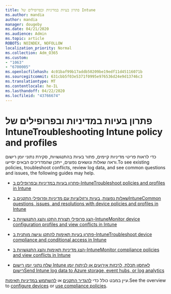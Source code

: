 ```yaml
---
title: פתרון בעיות במדיניות ובפרופילים של Intune
ms.author: mandia
author: mandia
manager: dougeby
ms.date: 04/21/2020
ms.audience: Admin
ms.topic: article
ROBOTS: NOINDEX, NOFOLLOW
localization_priority: Normal
ms.collection: Adm_O365
ms.custom:
- "1063"
- "6700005"
ms.openlocfilehash: 4c01baf99b17addb50209be19edf11d45116071b
ms.sourcegitcommit: 631cbb5f03e5371f0995e976536d24e9d13746c3
ms.translationtype: MT
ms.contentlocale: he-IL
ms.lasthandoff: 04/22/2020
ms.locfileid: "43766674"
---
```

# <a name="troubleshooting-intune-policy-and-profiles"></a><span data-ttu-id="fe952-102">פתרון בעיות במדיניות ובפרופילים של Intune</span><span class="sxs-lookup"><span data-stu-id="fe952-102">Troubleshooting Intune policy and profiles</span></span>

<span data-ttu-id="fe952-103">כדי לראות פריטי מדיניות קיימים, פתור בעיות בהתנגשויות, סקירת נתוני יומן רישום וראה שאלות ונושאים נפוצים, ייתכן שהמדריכים הבאים יסייעו.</span><span class="sxs-lookup"><span data-stu-id="fe952-103">To see existing policies, troubleshoot conflicts, review log data, and see common questions and issues, the following guides may help.</span></span>

- [<span data-ttu-id="fe952-104">פתרון בעיות במדיניות ובפרופילים ב-Intune</span><span class="sxs-lookup"><span data-stu-id="fe952-104">Troubleshoot policies and profiles in Intune</span></span>](https://docs.microsoft.com/intune/troubleshoot-policies-in-microsoft-intune)

- [<span data-ttu-id="fe952-105">שאלות נפוצות, בעיות ורזולוציות עם מדיניות ופרופילי התקנים בIntune</span><span class="sxs-lookup"><span data-stu-id="fe952-105">Common questions, issues, and resolutions with device policies and profiles in Intune</span></span>](https://docs.microsoft.com/intune/device-profile-troubleshoot)

- [<span data-ttu-id="fe952-106">הצג פרופילי תצורת התקן והצג התנגשויות ב-Intune</span><span class="sxs-lookup"><span data-stu-id="fe952-106">Monitor device configuration profiles and view conflicts in Intune</span></span>](https://docs.microsoft.com/intune/device-profile-monitor)

- [<span data-ttu-id="fe952-107">פתרון בעיות תאימות להתקן וגישה מותנית ב-Intune</span><span class="sxs-lookup"><span data-stu-id="fe952-107">Troubleshoot device compliance and conditional access in Intune</span></span>](https://docs.microsoft.com/intune/troubleshoot-conditional-access)

- [<span data-ttu-id="fe952-108">הצג מדיניות תאימות והצג התנגשויות ב-Intune</span><span class="sxs-lookup"><span data-stu-id="fe952-108">Monitor compliance policies and view conflicts in Intune</span></span>](https://docs.microsoft.com/intune/compliance-policy-monitor)

- [<span data-ttu-id="fe952-109">שלח נתוני יומן רישום Intune לאחסון תכלת, לרכזות אירועים או לניתוח יומן רישום</span><span class="sxs-lookup"><span data-stu-id="fe952-109">Send Intune log data to Azure storage, event hubs, or log analytics</span></span>](https://docs.microsoft.com/intune/review-logs-using-azure-monitor)

<span data-ttu-id="fe952-110">עיין במבט כולל כדי [להגדיר התקנים](https://docs.microsoft.com/intune/device-profiles) או [להשתמש במדיניות תאימות](https://docs.microsoft.com/intune/device-compliance-get-started).</span><span class="sxs-lookup"><span data-stu-id="fe952-110">See the overview to [configure devices](https://docs.microsoft.com/intune/device-profiles) or [use compliance policies](https://docs.microsoft.com/intune/device-compliance-get-started).</span></span>